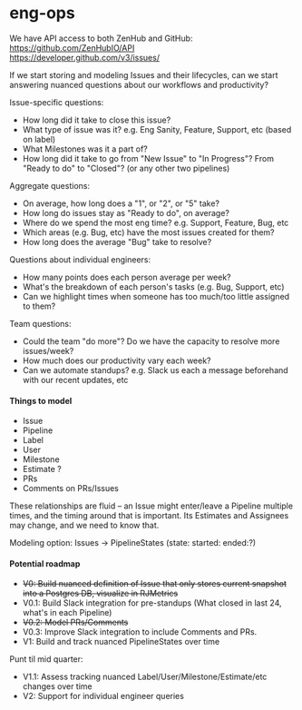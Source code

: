 # eng-ops

We have API access to both ZenHub and GitHub:  
https://github.com/ZenHubIO/API  
https://developer.github.com/v3/issues/  

If we start storing and modeling Issues and their lifecycles, can we start answering nuanced questions about our workflows and productivity?

Issue-specific questions:

* How long did it take to close this issue?
* What type of issue was it? e.g. Eng Sanity, Feature, Support, etc (based on label)
* What Milestones was it a part of?
* How long did it take to go from "New Issue" to "In Progress"? From "Ready to do" to "Closed"? (or any other two pipelines)


Aggregate questions:

* On average, how long does a "1", or "2", or "5" take?
* How long do issues stay as "Ready to do", on average?
* Where do we spend the most eng time? e.g. Support, Feature, Bug, etc
* Which areas (e.g. Bug, etc) have the most issues created for them?
* How long does the average "Bug" take to resolve?

Questions about individual engineers:

* How many points does each person average per week?
* What's the breakdown of each person's tasks (e.g. Bug, Support, etc)
* Can we highlight times when someone has too much/too little assigned to them?


Team questions:

* Could the team "do more"? Do we have the capacity to resolve more issues/week?
* How much does our productivity vary each week?
* Can we automate standups? e.g. Slack us each a message beforehand with our recent updates, etc


#### Things to model

* Issue
* Pipeline
* Label
* User
* Milestone
* Estimate ?
* PRs
* Comments on PRs/Issues

These relationships are fluid – an Issue might enter/leave a Pipeline multiple times, and the timing around that is important. Its Estimates and Assignees may change, and we need to know that.

Modeling option: Issues -> PipelineStates (state: started: ended:?)


#### Potential roadmap

* ~~V0: Build nuanced definition of Issue that only stores current snapshot into a Postgres DB, visualize in RJMetrics~~
* V0.1: Build Slack integration for pre-standups (What closed in last 24, what's in each Pipeline)
* ~~V0.2: Model PRs/Comments~~
* V0.3: Improve Slack integration to include Comments and PRs.
* V1: Build and track nuanced PipelineStates over time

Punt til mid quarter:
* V1.1: Assess tracking nuanced Label/User/Milestone/Estimate/etc changes over time
* V2: Support for individual engineer queries
